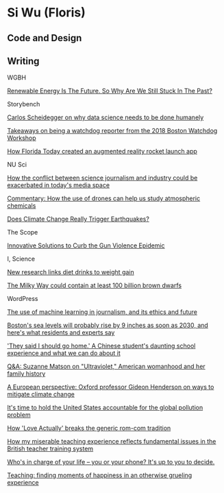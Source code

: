 # Si Wu (Floris)

## Code and Design

## Writing

WGBH

[Renewable Energy Is The Future. So Why Are We Still Stuck In The Past?](https://www.wgbh.org/news/commentary/2018/05/10/renewable-energy-is-the-future-so-why-are-we-still-stuck-in-the-past)

Storybench

[Carlos Scheidegger on why data science needs to be done humanely](http://www.storybench.org/carlos-scheidegger-data-science-needs-done-humanely/)

[Takeaways on being a watchdog reporter from the 2018 Boston Watchdog Workshop](http://www.storybench.org/takeaways-watchdog-reporter-2018-boston-watchdog-workshop/)

[How Florida Today created an augmented reality rocket launch app](http://www.storybench.org/florida-today-created-augmented-reality-rocket-launch-app/)

NU Sci

[How the conflict between science journalism and industry could be exacerbated in today's media space](https://nuscimag.com/how-the-conflict-between-science-journalism-and-industry-could-be-exacerbated-in-todays-80fdb8eb4da4)
 
[Commentary: How the use of drones can help us study atmospheric chemicals](https://nuscimag.com/commentary-how-the-use-of-drones-can-help-us-study-atmospheric-chemicals-6c3975c5dc74)

[Does Climate Change Really Trigger Earthquakes?](https://nuscimag.com/does-climate-change-really-trigger-earthquakes-41a91477e7fc)

The Scope

[Innovative Solutions to Curb the Gun Violence Epidemic](http://thescopeboston.org/innovative-solutions-to-curb-the-gun-violence-epidemic)

I, Science

[New research links diet drinks to weight gain](http://isciencemag.co.uk/news/new-research-links-diet-drinks-to-weight-gain/)

[The Milky Way could contain at least 100 billion brown dwarfs](http://isciencemag.co.uk/features/the-milky-way-could-contain-at-least-100-billion-brown-dwarfs/)

WordPress

[The use of machine learning in journalism, and its ethics and future](https://florissiwu.wordpress.com/2018/12/28/the-use-of-machine-learning-in-journalism-and-its-ethics-challenges-and-future/)

[Boston's sea levels will probably rise by 9 inches as soon as 2030, and here's what residents and experts say](https://florissiwu.wordpress.com/2018/12/28/bostons-sea-levels-will-probably-rise-by-9-inches-as-soon-as-2030-and-heres-what-residents-and-experts-say/)

['They said I should go home.' A Chinese student's daunting school experience and what we can do about it](https://florissiwu.wordpress.com/2018/04/23/they-said-that-i-should-go-home-a-chinese-students-daunting-educational-experience-and-what-we-can-do-about-it/)

[Q&A: Suzanne Matson on "Ultraviolet," American womanhood and her family history](https://florissiwu.wordpress.com/2018/12/28/qa-suzanne-matson-on-ultraviolet-american-womanhood-and-her-family-history/)

[A European perspective: Oxford professor Gideon Henderson on ways to mitigate climate change](https://florissiwu.wordpress.com/2018/12/28/a-european-perspective-oxford-professor-gideon-henderson-on-ways-to-mitigate-climate-change/)

[It's time to hold the United States accountable for the global pollution problem](https://florissiwu.wordpress.com/2018/03/11/its-time-to-hold-the-united-states-accountable-for-the-global-pollution-problem/)

[How 'Love Actually' breaks the generic rom-com tradition](https://florissiwu.wordpress.com/2018/02/20/how-love-actually-breaks-the-generic-rom-com-tradition/)

[How my miserable teaching experience reflects fundamental issues in the British teacher training system](https://florissiwu.wordpress.com/2018/02/06/how-my-miserable-teaching-experience-reflects-fundamental-issues-in-the-british-teacher-training-system/)

[Who's in charge of your life – you or your phone? It's up to you to decide.](https://florissiwu.wordpress.com/2018/01/21/whos-in-charge-of-your-life-you-or-your-phone-its-up-to-you-to-decide/)

[Teaching: finding moments of happiness in an otherwise grueling experience](https://florissiwu.wordpress.com/2018/01/15/teaching-finding-moments-of-happiness-in-an-otherwise-grueling-experience/)
